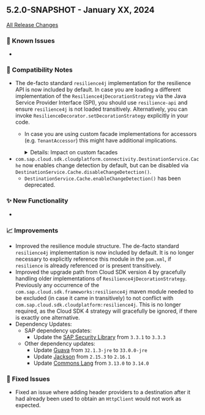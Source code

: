 ## 5.2.0-SNAPSHOT - January XX, 2024

[All Release Changes](https://github.com/SAP/cloud-sdk-java/releases/tag/rel%2F5.X.0)

### 🚧 Known Issues

-

### 🔧 Compatibility Notes

- The de-facto standard `resilience4j` implementation for the resilience API is now included by default.
  In case you are loading a different implementation of the `Resilience4jDecorationStrategy` via the Java Service Provider Interface (SPI), you should use `resilience-api` and ensure `resilience4j` is not loaded transitively.
  Alternatively, you can invoke `ResilienceDecorator.setDecorationStrategy` explicitly in your code.
  - In case you are using custom facade implementations for accessors (e.g. `TenantAccessor`) this might have additional implications.
    <details><summary>Details: Impact on custom facades</summary>
    
    First, check if all of the following conditions apply for your use case:
  
    - You are providing a custom implementation of a facade interface (e.g. the `TenantFacade` registered to the `TenantAccessor`).
    - Your custom facade implementation uses `ThreadLocal` variables which are not configured to be passed on by the `ThreadContextExecutor`. 
    - Before version `5.2.0` the `resilience4j` module was not in the dependency tree and no alternative implementation was provided.
    - You are implicitly or explicitly using a resilience configuration with a `TimeLimiter` defined.
      - This means that the `TimeLimiter` was not taking effect prior to `5.2.0` and respective warnings have been logged about this.
    - The code inside the resilient execution is implicitly or explicitly using the facade implementation. 

    If all of the above conditions apply, you might need to ensure that the `ThreadLocal` variables you are using for your custom facades are passed on by the `ThreadContextExecutor`.
    Please follow [this documentation](https://sap.github.io/cloud-sdk/docs/java/features/multi-tenancy/thread-context#passing-on-other-threadlocals) on how to achieve this.
    
    </details>
- `com.sap.cloud.sdk.cloudplatform.connectivity.DestinationService.Cache` now enables change detection by default, but can be disabled via `DestinationService.Cache.disableChangeDetection()`. 
  - `DestinationService.Cache.enableChangeDetection()` has been deprecated.

### ✨ New Functionality

- 

### 📈 Improvements

- Improved the resilience module structure.
  The de-facto standard `resilience4j` implementation is now included by default.
  It is no longer necessary to explicitly reference this module in the `pom.xml`, if `resilience` is already referenced or is present transitively.
- Improved the upgrade path from Cloud SDK version 4 by gracefully handling older implementations of `Resilience4jDecorationStrategy`.
  Previously any occurrence of the `com.sap.cloud.sdk.frameworks:resilience4j` maven module needed to be excluded (in case it came in transitively) to not conflict with `com.sap.cloud.sdk.cloudplatform:resilience4j`.
  This is no longer required, as the Cloud SDK 4 strategy will gracefully be ignored, if there is exactly one alternative.
- Dependency Updates:
  - SAP dependency updates:
      - Update the [SAP Security Library](https://github.com/SAP/cloud-security-services-integration-library) from `3.3.1` to `3.3.3`
  - Other dependency updates:
      - Update [Guava](https://central.sonatype.com/artifact/com.google.guava/guava/33.0.0-jre) from `32.1.3-jre` to `33.0.0-jre`
      - Update [Jackson](https://central.sonatype.com/artifact/com.fasterxml.jackson.core/jackson-core/2.16.1) from `2.15.3` to `2.16.1`
      - Update [Commons Lang](https://central.sonatype.com/artifact/org.apache.commons/commons-lang3/3.14.0) from `3.13.0` to `3.14.0`


### 🐛 Fixed Issues

- Fixed an issue where adding header providers to a destination after it had already been used to obtain an `HttpClient` would not work as expected.
